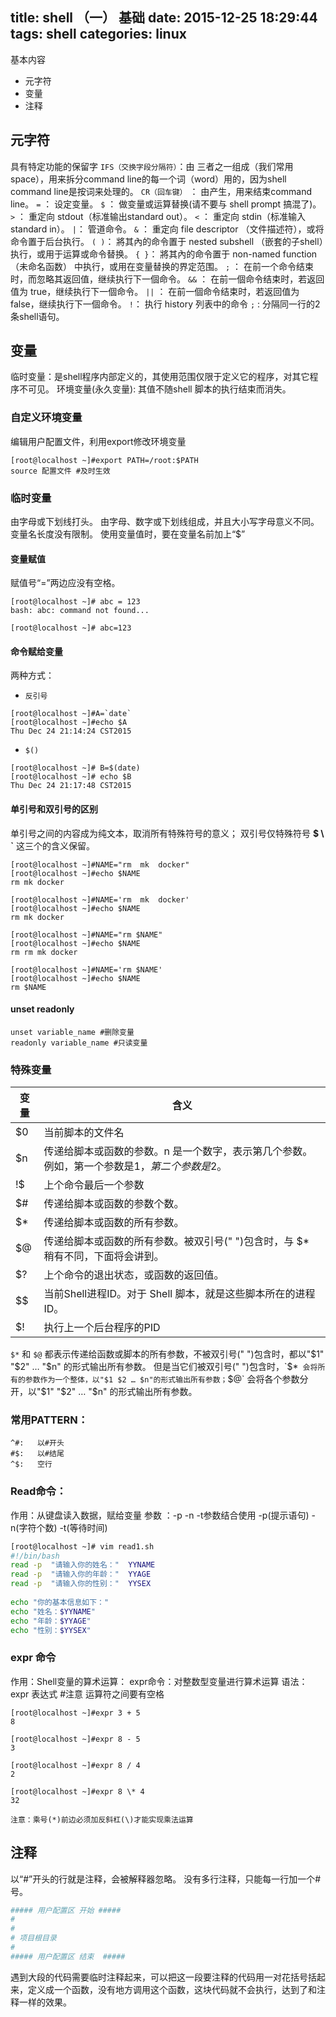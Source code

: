 title: shell （一） 基础
date: 2015-12-25 18:29:44
tags: shell
categories: linux
---

基本内容
* 元字符
* 变量
* 注释

<!-- more -->

## 元字符
具有特定功能的保留字
`IFS（交换字段分隔符）`：由<space> <tab> <enter>三者之一组成（我们常用space），用来拆分command line的每一个词（word）用的，因为shell command line是按词来处理的。
`CR（回车键）` ： 由<enter>产生，用来结束command line。
`=` ：  设定变量。
`$` ：  做变量或运算替换(请不要与 shell prompt 搞混了)。
`>` ：  重定向 stdout（标准输出standard out）。
`<` ：  重定向 stdin（标准输入standard in）。
`|`：   管道命令。
`&` ：  重定向 file descriptor （文件描述符），或将命令置于后台执行。
`( )`： 將其內的命令置于 nested subshell （嵌套的子shell）执行，或用于运算或命令替换。
`{ }`： 將其內的命令置于 non-named function（未命名函数） 中执行，或用在变量替换的界定范围。
`;` ：  在前一个命令结束时，而忽略其返回值，继续执行下一個命令。
`&&` ： 在前一個命令结束时，若返回值为 true，继续执行下一個命令。
`||` ： 在前一個命令结束时，若返回值为 false，继续执行下一個命令。
`!`：   执行 history 列表中的命令
`;` : 分隔同一行的2条shell语句。





## 变量
临时变量：是shell程序内部定义的，其使用范围仅限于定义它的程序，对其它程序不可见。
环境变量(永久变量): 其值不随shell 脚本的执行结束而消失。


### 自定义环境变量
编辑用户配置文件，利用export修改环境变量
```
[root@localhost ~]#export PATH=/root:$PATH
source 配置文件 #及时生效
```

### 临时变量
由字母或下划线打头。 由字母、数字或下划线组成，并且大小写字母意义不同。变量名长度没有限制。
使用变量值时，要在变量名前加上“$”

#### 变量赋值
赋值号“=”两边应没有空格。
```
[root@localhost ~]# abc = 123
bash: abc: command not found...
  
[root@localhost ~]# abc=123
```

#### 命令赋给变量
两种方式：
* ` 反引号 `

```
[root@localhost ~]#A=`date`
[root@localhost ~]#echo $A
Thu Dec 24 21:14:24 CST2015
```

* `$()`

```
[root@localhost ~]# B=$(date)
[root@localhost ~]# echo $B
Thu Dec 24 21:17:48 CST2015
```

#### 单引号和双引号的区别
单引号之间的内容成为纯文本，取消所有特殊符号的意义；
双引号仅特殊符号 **$ \ `** 这三个的含义保留。
```
[root@localhost ~]#NAME="rm  mk  docker"
[root@localhost ~]#echo $NAME
rm mk docker
  
[root@localhost ~]#NAME='rm  mk  docker'
[root@localhost ~]#echo $NAME
rm mk docker
  
[root@localhost ~]#NAME="rm $NAME"
[root@localhost ~]#echo $NAME
rm rm mk docker
  
[root@localhost ~]#NAME='rm $NAME'
[root@localhost ~]#echo $NAME
rm $NAME
```

#### unset readonly
```
unset variable_name #删除变量
readonly variable_name #只读变量
```

### 特殊变量
|变量|含义|
|------|---------------------------------------------|
|$0|当前脚本的文件名|
|$n|传递给脚本或函数的参数。n 是一个数字，表示第几个参数。例如，第一个参数是$1，第二个参数是$2。|
|!$|上个命令最后一个参数|
|$#|传递给脚本或函数的参数个数。|
|$*|传递给脚本或函数的所有参数。|
|$@|传递给脚本或函数的所有参数。被双引号(" ")包含时，与 $* 稍有不同，下面将会讲到。|
|$?|上个命令的退出状态，或函数的返回值。|
|$$|当前Shell进程ID。对于 Shell 脚本，就是这些脚本所在的进程ID。|
|$!|执行上一个后台程序的PID|
`$*` 和 `$@` 都表示传递给函数或脚本的所有参数，不被双引号(" ")包含时，都以"$1" "$2" … "$n" 的形式输出所有参数。
但是当它们被双引号(" ")包含时，`$*` 会将所有的参数作为一个整体，以"$1 $2 … $n"的形式输出所有参数；`$@` 会将各个参数分开，以"$1" "$2" … "$n" 的形式输出所有参数。

###   常用PATTERN： 
    ^#:   以#开头
    #$:   以#结尾
    ^$:   空行
    
### Read命令：
作用：从键盘读入数据，赋给变量
参数 ：-p    -n   -t参数结合使用
-p(提示语句)
-n(字符个数)
-t(等待时间)
```bash
[root@localhost ~]# vim read1.sh
#!/bin/bash
read -p  "请输入你的姓名："  YYNAME
read -p  "请输入你的年龄："  YYAGE
read -p  "请输入你的性别："  YYSEX
  
echo "你的基本信息如下："
echo "姓名：$YYNAME"
echo "年龄：$YYAGE"
echo "性别：$YYSEX"
```

### expr 命令

作用：Shell变量的算术运算：
expr命令：对整数型变量进行算术运算
语法： expr  表达式    #注意 运算符之间要有空格
```
[root@localhost ~]#expr 3 + 5
8
  
[root@localhost ~]#expr 8 - 5
3
  
[root@localhost ~]#expr 8 / 4
2
  
[root@localhost ~]#expr 8 \* 4
32
```
`注意：乘号(*)前边必须加反斜杠(\)才能实现乘法运算`


## 注释
以“#”开头的行就是注释，会被解释器忽略。
没有多行注释，只能每一行加一个#号。
```bash
##### 用户配置区 开始 #####
#
#
# 项目根目录
#
##### 用户配置区 结束  #####
```

遇到大段的代码需要临时注释起来，可以把这一段要注释的代码用一对花括号括起来，定义成一个函数，没有地方调用这个函数，这块代码就不会执行，达到了和注释一样的效果。 